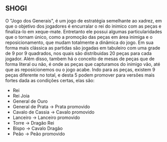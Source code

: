 ## SHOGI

O "Jogo dos Generais", é um jogo de estratégia semelhante ao xadrez, em que o objetivo dos jogadores é encurralar o rei do inimico com as peças e finaliza-lo em xeque-mate.  Entretanto ele possui algumas particularidades que o tornam único, como a promoção das peças em área inimiga e o reposicionamento, que mudam totalmente a dinâmica do jogo.
Em sua forma mais clássica as partidas são jogadas em tabuleiro com uma grade de 9 por 9 quadrados, nos quais são distribuidas 20 peças para cada jogador. Além disso, tambem há o conceito de mesas de peças que de forma literal ou não, é onde as peças que capturamos do inimigo vão, até que as reposicionemos ou o jogo acabe. Indo para as peças, existem 9 peças diferente no total, e desta 5 podem promover para versões mais fortes dada as condições certas, elas são:
* Rei
* Rei Joia
* General de Ouro
* General de Prata -> Prata promovido
* Cavalo de Cassia -> Cavalo promovido
* Lanceiro -> Lanceiro promovido
* Torre -> Dragão Rei
* Bispo -> Cavalo Dragão
* Peão -> Peão promovido
